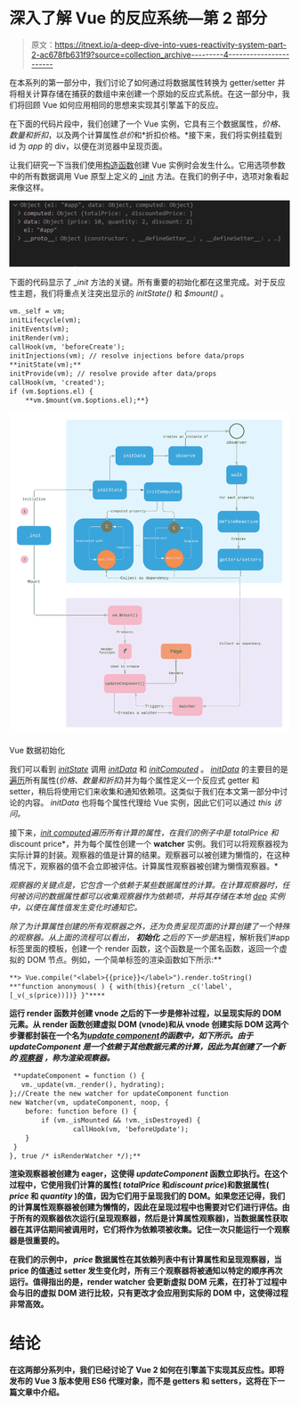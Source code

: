 # 深入了解 Vue 的反应系统—第 2 部分

> 原文：<https://itnext.io/a-deep-dive-into-vues-reactivity-system-part-2-ac678fb631f9?source=collection_archive---------4----------------------->

在本系列的第一部分中，我们讨论了如何通过将数据属性转换为 getter/setter 并将相关计算存储在捕获的数组中来创建一个原始的反应式系统。在这一部分中，我们将回顾 Vue 如何应用相同的思想来实现其引擎盖下的反应。

在下面的代码片段中，我们创建了一个 Vue 实例，它具有三个数据属性，*价格、数量和折扣*，以及两个计算属性*总价*和*折扣价格。*接下来，我们将实例挂载到 id 为 *app* 的 div，以便在浏览器中呈现页面。

让我们研究一下当我们使用[构造函数](https://github.com/vuejs/vue/blob/dev/src/core/instance/index.js#L8)创建 Vue 实例时会发生什么。它用选项参数中的所有数据调用 Vue 原型上定义的 [_init](https://github.com/vuejs/vue/blob/dev/src/core/instance/init.js#L16) 方法。在我们的例子中，选项对象看起来像这样。

![](img/499199e7c69fbd2a9c1b75b30837aa23.png)

下面的代码显示了 *_init* 方法的关键。所有重要的初始化都在这里完成。对于反应性主题，我们将重点关注突出显示的 *initState()* 和 *$mount()* 。

```
vm._self = vm;
initLifecycle(vm);
initEvents(vm);
initRender(vm);
callHook(vm, 'beforeCreate');
initInjections(vm); // resolve injections before data/props
**initState(vm);**
initProvide(vm); // resolve provide after data/props
callHook(vm, 'created');
if (vm.$options.el) {
    **vm.$mount(vm.$options.el);**}
```

![](img/ebf46b06f545b8f9350eb576ee6b4889.png)

Vue 数据初始化

我们可以看到 [*initState*](https://github.com/vuejs/vue/blob/dev/src/core/instance/state.js#L48) 调用 [*initData*](https://github.com/vuejs/vue/blob/dev/src/core/instance/state.js#L112) 和 [*initComputed*](https://github.com/vuejs/vue/blob/dev/src/core/instance/state.js#L169) 。 [*initData*](https://github.com/vuejs/vue/blob/dev/src/core/instance/state.js#L112) 的主要目的是[遍历](https://github.com/vuejs/vue/blob/dev/src/core/observer/index.js#L55)所有属性(*价格、数量和折扣*)并为每个属性定义一个反应式 getter 和 setter，稍后将使用它们来收集和通知依赖项。这类似于我们在本文第一部分中讨论的内容。 *initData* 也将每个属性代理给 Vue 实例，因此它们可以通过 *this 访问。*

接下来，*[*init computed*](https://github.com/vuejs/vue/blob/dev/src/core/instance/state.js#L169)遍历所有计算的属性，在我们的例子中是 *totalPrice* 和*discount price*，并为每个属性创建一个 **watcher** 实例。我们可以将观察器视为实际计算的封装。观察器的值是计算的结果。观察器可以被创建为懒惰的，在这种情况下，观察器的值不会立即被评估。计算属性观察器被创建为懒惰观察器。*

*观察器的关键点是，它包含一个依赖于某些数据属性的计算。在计算观察器时，任何被访问的数据属性都可以收集观察器作为依赖项，并将其存储在本地 [dep](https://github.com/vuejs/vue/blob/dev/src/core/observer/index.js#L163) 实例中，以便在属性值发生变化时通知它。*

*除了为计算属性创建的所有观察器之外，还为负责呈现页面的计算创建了一个特殊的观察器。从上面的流程可以看出， ***初始化*** 之后的下一步是*进程，解析我们#app 标签里面的模板，创建一个 render 函数，这个函数是一个匿名函数，返回一个虚拟的 DOM 节点。例如，一个简单标签的渲染函数如下所示:**

```
**> Vue.compile("<label>{{price}}</label>").render.toString() **"function anonymous( ) { with(this){return _c('label',[_v(_s(price))])} }"****
```

**运行 render 函数并创建 vnode 之后的下一步是修补过程，以呈现实际的 DOM 元素。从 render 函数创建虚拟 DOM (vnode)和从 vnode 创建实际 DOM 这两个步骤都封装在一个名为[*update component*](https://github.com/vuejs/vue/blob/dev/src/core/instance/lifecycle.js#L189)*的函数中，如下所示。由于 *updateComponent* 是一个依赖于其他数据元素的计算，因此为其创建了一个新的 [*观察器*](https://github.com/vuejs/vue/blob/dev/src/core/instance/lifecycle.js#L197) ，称为渲染观察器。***

```
 **updateComponent = function () {
   vm._update(vm._render(), hydrating);
};//Create the new watcher for updateComponent function 
new Watcher(vm, updateComponent, noop, {
    before: function before () {
        if (vm._isMounted && !vm._isDestroyed) {
                callHook(vm, 'beforeUpdate');
    }
 }
}, true /* isRenderWatcher */);**
```

**渲染观察器被创建为 eager，这使得 *updateComponent* 函数立即执行。在这个过程中，它使用我们计算的属性( *totalPrice* 和*discount price*)和数据属性( *price* 和 *quantity* )的值，因为它们用于呈现我们的 DOM。如果您还记得，我们的计算属性观察器被创建为懒惰的，因此在呈现过程中也需要对它们进行评估。由于所有的观察器依次运行(呈现观察器，然后是计算属性观察器)，当数据属性获取器在其评估期间被调用时，它们将作为依赖项被收集。记住一次只能运行一个观察器是很重要的。**

**在我们的示例中， *price* 数据属性在其依赖列表中有计算属性和呈现观察器，当 price 的值通过 setter 发生变化时，所有三个观察器将被通知以特定的顺序再次运行。值得指出的是，render watcher 会更新虚拟 DOM 元素，在打补丁过程中会与旧的虚拟 DOM 进行比较，只有更改才会应用到实际的 DOM 中，这使得过程非常高效。**

# **结论**

**在这两部分系列中，我们已经讨论了 Vue 2 如何在引擎盖下实现其反应性。即将发布的 Vue 3 版本使用 ES6 代理对象，而不是 getters 和 setters，这将在下一篇文章中介绍。**
